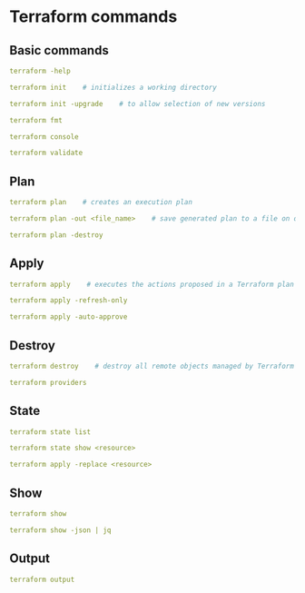 # Terraform commands

## Basic commands
```yaml
terraform -help
```

```yaml
terraform init    # initializes a working directory
```

```yaml
terraform init -upgrade    # to allow selection of new versions
```

```yaml
terraform fmt
```

```yaml
terraform console
```

```yaml
terraform validate
```

## Plan
```yaml
terraform plan    # creates an execution plan
```
```yaml
terraform plan -out <file_name>    # save generated plan to a file on disk
```
```yaml
terraform plan -destroy
```

## Apply
```yaml
terraform apply    # executes the actions proposed in a Terraform plan
```
```yaml
terraform apply -refresh-only
```
```yaml
terraform apply -auto-approve
```

## Destroy
```yaml
terraform destroy    # destroy all remote objects managed by Terraform configuration
```

```yaml
terraform providers
```

## State
```yaml
terraform state list
```

```yaml
terraform state show <resource>
```

```yaml
terraform apply -replace <resource>
```

## Show
```yaml
terraform show
```

```yaml
terraform show -json | jq
```

## Output
```yaml
terraform output
```

